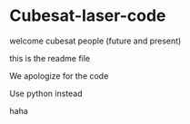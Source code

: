 # Cubesat-laser-code
welcome cubesat people (future and present)


this is the readme file


We apologize for the code


Use python instead















































































































































haha
